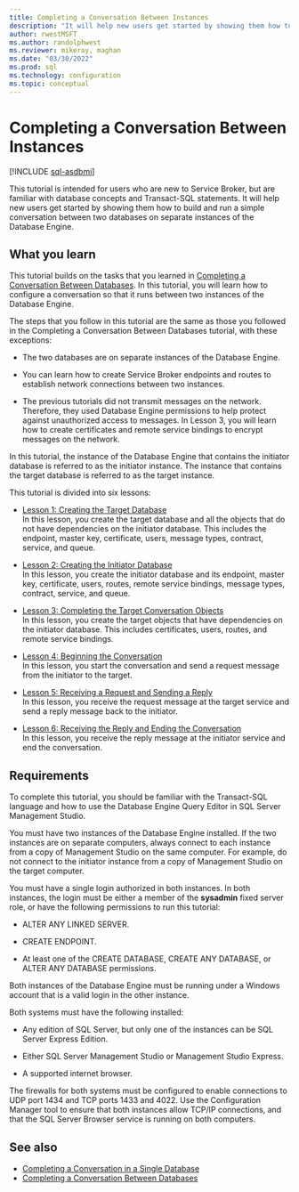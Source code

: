 ```yaml
---
title: Completing a Conversation Between Instances
description: "It will help new users get started by showing them how to build and run a simple conversation between two databases on separate instances of the Database Engine."
author: rwestMSFT
ms.author: randolphwest
ms.reviewer: mikeray, maghan
ms.date: "03/30/2022"
ms.prod: sql
ms.technology: configuration
ms.topic: conceptual
---
```


# Completing a Conversation Between Instances

[!INCLUDE [sql-asdbmi](../../includes/applies-to-version/sql-asdbmi.md)]

This tutorial is intended for users who are new to Service Broker, but are familiar with database concepts and Transact-SQL statements. It will help new users get started by showing them how to build and run a simple conversation between two databases on separate instances of the Database Engine.

## What you learn

This tutorial builds on the tasks that you learned in [Completing a Conversation Between Databases](completing-a-conversation-between-databases.md). In this tutorial, you will learn how to configure a conversation so that it runs between two instances of the Database Engine.

The steps that you follow in this tutorial are the same as those you followed in the Completing a Conversation Between Databases tutorial, with these exceptions:

- The two databases are on separate instances of the Database Engine.

- You can learn how to create Service Broker endpoints and routes to establish network connections between two instances.

- The previous tutorials did not transmit messages on the network. Therefore, they used Database Engine permissions to help protect against unauthorized access to messages. In Lesson 3, you will learn how to create certificates and remote service bindings to encrypt messages on the network.

In this tutorial, the instance of the Database Engine that contains the initiator database is referred to as the initiator instance. The instance that contains the target database is referred to as the target instance.

This tutorial is divided into six lessons:

- [Lesson 1: Creating the Target Database](lesson-1-creating-the-target-database.md)  
    In this lesson, you create the target database and all the objects that do not have dependencies on the initiator database. This includes the endpoint, master key, certificate, users, message types, contract, service, and queue.

- [Lesson 2: Creating the Initiator Database](lesson-2-creating-the-initiator-database.md)  
    In this lesson, you create the initiator database and its endpoint, master key, certificate, users, routes, remote service bindings, message types, contract, service, and queue.

- [Lesson 3: Completing the Target Conversation Objects](lesson-3-completing-the-target-conversation-objects.md)  
    In this lesson, you create the target objects that have dependencies on the initiator database. This includes certificates, users, routes, and remote service bindings.

- [Lesson 4: Beginning the Conversation](lesson-4-beginning-the-conversation.md)  
    In this lesson, you start the conversation and send a request message from the initiator to the target.

- [Lesson 5: Receiving a Request and Sending a Reply](lesson-5-receiving-a-request-and-sending-a-reply.md)  
    In this lesson, you receive the request message at the target service and send a reply message back to the initiator.

- [Lesson 6: Receiving the Reply and Ending the Conversation](lesson-6-receiving-the-reply-and-ending-the-conversation.md)  
    In this lesson, you receive the reply message at the initiator service and end the conversation.

## Requirements

To complete this tutorial, you should be familiar with the Transact-SQL language and how to use the Database Engine Query Editor in SQL Server Management Studio.

You must have two instances of the Database Engine installed. If the two instances are on separate computers, always connect to each instance from a copy of Management Studio on the same computer. For example, do not connect to the initiator instance from a copy of Management Studio on the target computer.

You must have a single login authorized in both instances. In both instances, the login must be either a member of the **sysadmin** fixed server role, or have the following permissions to run this tutorial:

- ALTER ANY LINKED SERVER.

- CREATE ENDPOINT.

- At least one of the CREATE DATABASE, CREATE ANY DATABASE, or ALTER ANY DATABASE permissions.

Both instances of the Database Engine must be running under a Windows account that is a valid login in the other instance.

Both systems must have the following installed:

- Any edition of SQL Server, but only one of the instances can be SQL Server Express Edition.

- Either SQL Server Management Studio or Management Studio Express.

- A supported internet browser.

The firewalls for both systems must be configured to enable connections to UDP port 1434 and TCP ports 1433 and 4022. Use the Configuration Manager tool to ensure that both instances allow TCP/IP connections, and that the SQL Server Browser service is running on both computers.

## See also

- [Completing a Conversation in a Single Database](completing-a-conversation-in-a-single-database.md)
- [Completing a Conversation Between Databases](completing-a-conversation-between-databases.md)
